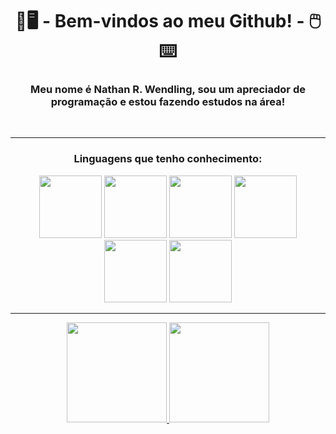 <h1 align="center">💽🖥️ - Bem-vindos ao meu Github! - 🖱️⌨️</h1>

<div>
  <p>
    <h3 align="center">Meu nome é Nathan R. Wendling, sou um apreciador de programação e estou fazendo estudos na área!</h3>
  </p>
  
  <br><hr>
  
  <div align="center">
    <h3>Linguagens que tenho conhecimento:</h3>
    <img width="100px" height="100px" src="https://cdn.jsdelivr.net/gh/devicons/devicon/icons/java/java-original.svg"/>
    <img width="100px" height="100px" src="https://cdn.jsdelivr.net/gh/devicons/devicon/icons/javascript/javascript-original.svg"/>
    <img width="100px" height="100px" src="https://cdn.jsdelivr.net/gh/devicons/devicon/icons/css3/css3-original.svg"/>
    <img width="100px" height="100px" src="https://cdn.jsdelivr.net/gh/devicons/devicon/icons/html5/html5-original.svg"/>
    <img width="100px" height="100px" src="https://cdn.jsdelivr.net/gh/devicons/devicon/icons/mysql/mysql-original-wordmark.svg"/>
    <img width="100px" height="100px" src="https://cdn.jsdelivr.net/gh/devicons/devicon/icons/postgresql/postgresql-original-wordmark.svg" />
  </div> 
  
  <hr>
  
  <div align="center">
    <a href="https://github.com/WendlingNathan">
    <img height="160em" src="https://github-readme-stats.vercel.app/api/top-langs/?username=WendlingNathan&layout=compact&langs_count=7&theme=dracula"/>
    <img height="160em" src="https://github-readme-stats.vercel.app/api?username=WendlingNathan&show_icons=true&theme=dracula&include_all_commits=true&count_private=true"/>
  </div>

</div>
